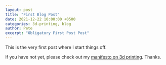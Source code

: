 ```yaml
---
layout: post
title: "First Blog Post"
date: 2021-12-22 10:00:00 +0500
categories: 3d-printing, blog
author: Pete
excerpt: "Obligatory First Post Post"
---
```

This is the very first post where I start things off.
<!--more-->
If you have not yet, please check out my [manifesto on 3d printing](/3d-printing-manifesto).
Thanks.

